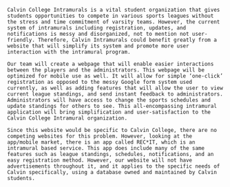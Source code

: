     Calvin College Intramurals is a vital student organization that gives students opportunities to compete in various sports leagues without the stress and time commitment of varsity teams. However, the current system of intramurals including registration, updates, and notifications is messy and disorganized, not to mention not user-friendly. Therefore, Calvin Intramurals could benefit greatly from a website that will simplify its system and promote more user interaction with the intramural program.

    Our team will create a webpage that will enable easier interactions between the players and the administrators. This webpage will be optimized for mobile use as well. It will allow for simple ‘one-click’ registration as opposed to the messy Google form system used currently, as well as adding features that will allow the user to view current league standings, and send instant feedback to administrators. Administrators will have access to change the sports schedules and update standings for others to see. This all-encompassing intramural application will bring simplification and user-satisfaction to the Calvin College Intramural organization.

    Since this website would be specific to Calvin College, there are no competing websites for this problem. However, looking at the app/mobile market, there is an app called REC*IT, which is an intramural based service. This app does include many of the same features such as league standings, schedules, notifications, and an easy registration method. However, our website will not have advertisements throughout it, and it applies to the specific needs of Calvin specifically, using a database owned and maintained by Calvin students.
